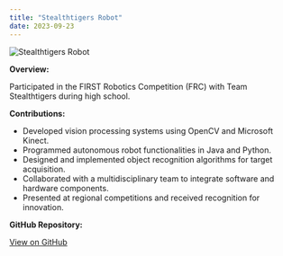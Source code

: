 ```yaml
---
title: "Stealthtigers Robot"
date: 2023-09-23
---
```


![Stealthtigers Robot](/images/projects/stealthtigers-robot.jpg)

**Overview:**

Participated in the FIRST Robotics Competition (FRC) with Team Stealthtigers during high school.

**Contributions:**

- Developed vision processing systems using OpenCV and Microsoft Kinect.
- Programmed autonomous robot functionalities in Java and Python.
- Designed and implemented object recognition algorithms for target acquisition.
- Collaborated with a multidisciplinary team to integrate software and hardware components.
- Presented at regional competitions and received recognition for innovation.

**GitHub Repository:**

[View on GitHub](https://github.com/yourusername/stealthtigers-robot)
